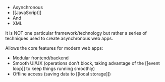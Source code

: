 - Asynchronous
- [[JavaScript]]
- And
- XML

It is NOT one particular framework/technology but rather a series of techniques used to create asynchronous web apps.

Allows the core features for modern web apps:
- Modular frontend/backend
- Smooth UI/UX (operations don't block, taking advantage of the [[event loop]] to keep things running smoothly)
- Offline access (saving data to [[local storage]])